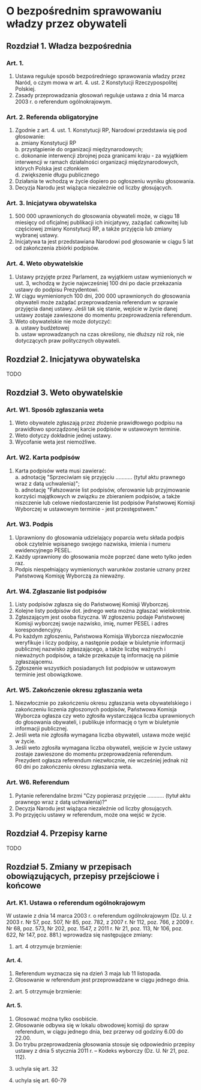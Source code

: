 # O bezpośrednim sprawowaniu władzy przez obywateli

## Rozdział 1. Władza bezpośrednia

### Art. 1.
1. Ustawa reguluje sposób bezpośredniego sprawowania władzy przez Naród, o czym mowa w art. 4. ust. 2 Konstytucji Rzeczypospolitej Polskiej.
2. Zasady przeprowadzania głosowań reguluje ustawa z dnia 14 marca 2003 r. o referendum ogólnokrajowym.

### Art. 2. Referenda obligatoryjne
1. Zgodnie z art. 4. ust. 1. Konstytucji RP, Narodowi przedstawia się pod głosowanie:  
   a. zmiany Konstytucji RP  
   b. przystąpienie do organizacji międzynarodowych;  
   c. dokonanie interwencji zbrojnej poza granicami kraju - za wyjątkiem interwencji w ramach działalności organizacji międzynarodowych, których Polska jest członkiem  
   d. zwiększenie długu publicznego
2. Działania te wchodzą w życie dopiero po ogłoszeniu wyniku głosowania.
3. Decyzja Narodu jest wiążąca niezależnie od liczby głosujących.

### Art. 3. Inicjatywa obywatelska
1. 500 000 uprawnionych do głosowania obywateli może, w ciągu 18 miesięcy od oficjalnej publikacji ich inicjatywy, zażądać całkowitej lub częściowej zmiany Konstytucji RP, a także przyjęcia lub zmiany wybranej ustawy.
2. Inicjatywa ta jest przedstawiana Narodowi pod głosowanie w ciągu 5 lat od zakończenia zbiórki podpisów.

### Art. 4. Weto obywatelskie
1. Ustawy przyjęte przez Parlament, za wyjątkiem ustaw wymienionych w ust. 3, wchodzą w życie najwcześniej 100 dni po dacie przekazania ustawy do podpisu Prezydentowi.
2. W ciągu wymienionych 100 dni, 200 000 uprawnionych do głosowania obywateli może zażądać przeprowadzenia referendum w sprawie przyjęcia danej ustawy. Jeśli tak się stanie, wejście w życie danej ustawy zostaje zawieszone do momentu przeprowadzenia referendum.
3. Weto obywatelskie nie może dotyczyć:  
   a. ustawy budżetowej  
   b. ustaw wprowadzanych na czas określony, nie dłuższy niż rok, nie dotyczących praw politycznych obywateli.

## Rozdział 2. Inicjatywa obywatelska

TODO

## Rozdział 3. Weto obywatelskie

### Art. W1. Sposób zgłaszania weta
1. Weto obywatele zgłaszają przez złożenie prawidłowego podpisu na prawidłowo sporządzonej karcie podpisów w ustawowym terminie.
2. Weto dotyczy dokładnie jednej ustawy.
3. Wycofanie weta jest niemożliwe.

### Art. W2. Karta podpisów
1. Karta podpisów weta musi zawierać:  
   a. adnotację "Sprzeciwiam się przyjęciu ........... (tytuł aktu prawnego wraz z datą uchwalenia)";  
   b. adnotację "Fałszowanie list podpisów, oferowanie lub przyjmowanie korzyści majątkowych w związku ze zbieraniem podpisów, a także niszczenie lub celowe niedostarczenie list podpisów Państwowej Komisji Wyborczej w ustawowym terminie - jest przestępstwem."

### Art. W3. Podpis
1. Uprawniony do głosowania udzielający poparcia wetu składa podpis obok czytelnie wpisanego swojego nazwiska, imienia i numeru ewidencyjnego PESEL.
2. Każdy uprawniony do głosowania może poprzeć dane weto tylko jeden raz.
3. Podpis niespełniający wymienionych warunków zostanie uznany przez Państwową Komisję Wyborczą za nieważny.

### Art. W4. Zgłaszanie list podpisów
1. Listy podpisów zgłasza się do Państwowej Komisji Wyborczej.
2. Kolejne listy podpisów dot. jednego weta można zgłaszać wielokrotnie.
3. Zgłaszającym jest osoba fizyczna. W zgłoszeniu podaje Państwowej Komisji wyborczej swoje nazwisko, imię, numer PESEL i adres korespondencyjny.
4. Po każdym zgłoszeniu, Państwowa Komisja Wyborcza niezwłocznie weryfikuje i liczy podpisy, a następnie podaje w biuletynie informacji publicznej nazwisko zgłaszającego, a także liczbę ważnych i nieważnych podpisów, a także przekazuje tą informację na piśmie zgłaszającemu.
5. Zgłoszenie wszystkich posiadanych list podpisów w ustawowym terminie jest obowiązkowe.

### Art. W5. Zakończenie okresu zgłaszania weta
1. Niezwłocznie po zakończeniu okresu zgłaszania weta obywatelskiego i zakończeniu liczenia zgłoszonych podpisów, Państwowa Komisja Wyborcza ogłasza czy weto zgłosiła wystarczająca liczba uprawnionych do głosowania obywateli, i publikuje informację o tym w biuletynie informacji publicznej.
2. Jeśli weta nie zgłosiła wymagana liczba obywateli, ustawa może wejść w życie.
3. Jeśli weto zgłosiła wymagana liczba obywateli, wejście w życie ustawy zostaje zawieszone do momentu przeprowadzenia referendum. Prezydent ogłasza referendum niezwłocznie, nie wcześniej jednak niż 60 dni po zakończeniu okresu zgłaszania weta.

### Art. W6. Referendum
1. Pytanie referendalne brzmi "Czy popierasz przyjęcie ........... (tytuł aktu prawnego wraz z datą uchwalenia)?"
2. Decyzja Narodu jest wiążąca niezależnie od liczby głosujących.
3. Po przyjęciu ustawy w referendum, może ona wejść w życie.

## Rozdział 4. Przepisy karne

TODO

## Rozdział 5. Zmiany w przepisach obowiązujących, przepisy przejściowe i końcowe

### Art. K1. Ustawa o referendum ogólnokrajowym
W ustawie z dnia 14 marca 2003 r. o referendum ogólnokrajowym (Dz. U. z 2003 r. Nr 57, poz. 507, Nr 85, poz. 782, z 2007 r. Nr 112, poz. 766, z 2009 r. Nr 68, poz. 573, Nr 202, poz. 1547, z 2011 r. Nr 21, poz. 113, Nr 106, poz. 622, Nr 147, poz. 881.) wprowadza się następujące zmiany:

1) art. 4 otrzymuje brzmienie:
#### Art. 4.
1. Referendum wyznacza się na dzień 3 maja lub 11 listopada.
2. Głosowanie w referendum jest przeprowadzane w ciągu jednego dnia.

2) art. 5 otrzymuje brzmienie:
#### Art. 5.
1. Głosować można tylko osobiście.
2. Głosowanie odbywa się w lokalu obwodowej komisji do spraw referendum, w ciągu jednego dnia, bez przerwy od godziny 6.00 do 22.00.
3. Do trybu przeprowadzenia głosowania stosuje się odpowiednio przepisy ustawy z dnia 5 stycznia 2011 r. – Kodeks wyborczy (Dz. U. Nr 21, poz. 112).

3) uchyla się art. 32

4) uchyla się art. 60-79
